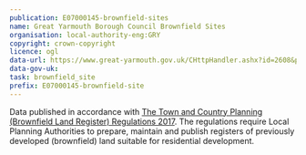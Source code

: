 ```yaml
---
publication: E07000145-brownfield-sites
name: Great Yarmouth Borough Council Brownfield Sites
organisation: local-authority-eng:GRY
copyright: crown-copyright
licence: ogl
data-url: https://www.great-yarmouth.gov.uk/CHttpHandler.ashx?id=2608&p=0
data-gov-uk: 
task: brownfield_site
prefix: E07000145-brownfield-site
---
```


Data published in accordance with [The Town and Country Planning (Brownfield Land Register) Regulations 2017](http://www.legislation.gov.uk/uksi/2017/403/contents/made).
The regulations require Local Planning Authorities to prepare, maintain and publish registers of previously developed (brownfield) land suitable for residential development.

